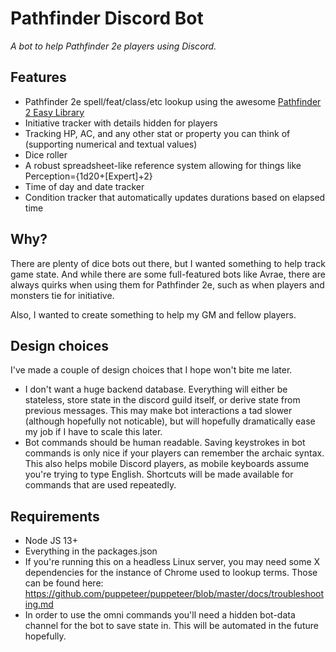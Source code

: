 # Pathfinder Discord Bot
*A bot to help Pathfinder 2e players using Discord.*

## Features
* Pathfinder 2e spell/feat/class/etc lookup using the awesome [Pathfinder 2 Easy Library](http://pf2.easytool.es/)
* Initiative tracker with details hidden for players
* Tracking HP, AC, and any other stat or property you can think of (supporting numerical and textual values)
* Dice roller
* A robust spreadsheet-like reference system allowing for things like Perception={1d20+[Expert]+2}
* Time of day and date tracker
* Condition tracker that automatically updates durations based on elapsed time

## Why?
There are plenty of dice bots out there, but I wanted something to help track game state. And while there are some full-featured bots like Avrae, there are always quirks when using them for Pathfinder 2e, such as when players and monsters tie for initiative.

Also, I wanted to create something to help my GM and fellow players.

## Design choices
I've made a couple of design choices that I hope won't bite me later. 

* I don't want a huge backend database. Everything will either be stateless, store state in the discord guild itself, or derive state from previous messages. This may make bot interactions a tad slower (although hopefully not noticable), but will hopefully dramatically ease my job if I have to scale this later.
* Bot commands should be human readable. Saving keystrokes in bot commands is only nice if your players can remember the archaic syntax. This also helps mobile Discord players, as mobile keyboards assume you're trying to type English. Shortcuts will be made available for commands that are used repeatedly.

## Requirements
* Node JS 13+
* Everything in the packages.json
* If you're running this on a headless Linux server, you may need some X dependencies for the instance of Chrome used to lookup terms. Those can be found here: https://github.com/puppeteer/puppeteer/blob/master/docs/troubleshooting.md
* In order to use the omni commands you'll need a hidden bot-data channel for the bot to save state in. This will be automated in the future hopefully.
